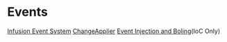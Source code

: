 # Events #

[Infusion Event System](InfusionEventSystem.md)
[ChangeApplier](ChangeApplier.md)
[Event Injection and Boling](EventInjectionAndBoiling.md)(IoC Only)